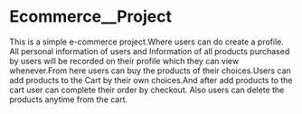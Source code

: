 # Ecommerce__Project
This is a simple e-commerce project.Where users can do create a profile. All personal information of users and Information of all products purchased by users will be recorded on their profile which they can view whenever.From here users can buy the products of their choices.Users can add products to the Cart by their own choices.And after add products to the cart user can complete their order by checkout. Also users can delete the products anytime from the cart.
